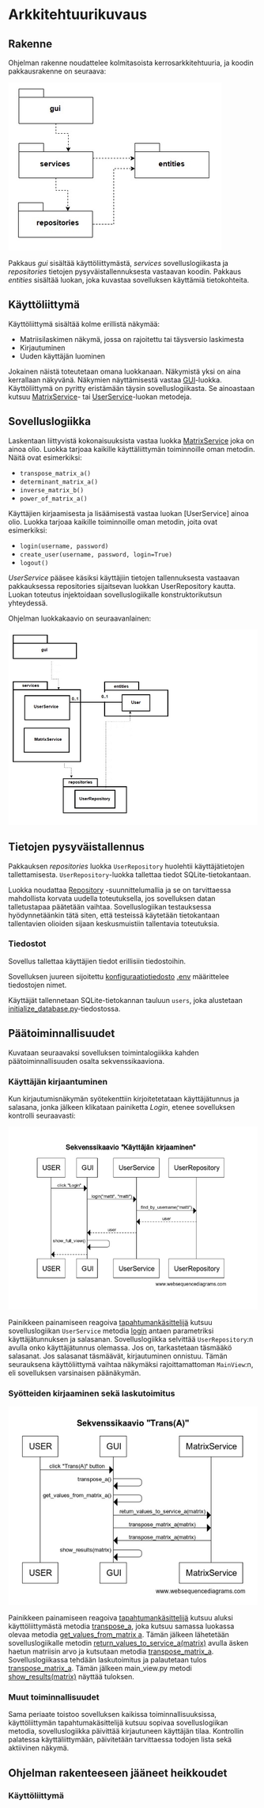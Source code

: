 # Arkkitehtuurikuvaus

## Rakenne

Ohjelman rakenne noudattelee kolmitasoista kerrosarkkitehtuuria, ja koodin pakkausrakenne on seuraava:

![Pakkausrakenne](https://github.com/mhamaril/ot-harjoitustyo/blob/master/dokumentaatio/pakkausrakenne.jpg)

Pakkaus _gui_ sisältää käyttöliittymästä, _services_ sovelluslogiikasta ja _repositories_ tietojen pysyväistallennuksesta vastaavan koodin. Pakkaus _entities_ sisältää luokan, joka kuvastaa sovelluksen käyttämiä tietokohteita.

## Käyttöliittymä

Käyttöliittymä sisältää kolme erillistä näkymää:

- Matriisilaskimen näkymä, jossa on rajoitettu tai täysversio laskimesta
- Kirjautuminen
- Uuden käyttäjän luominen

Jokainen näistä toteutetaan omana luokkanaan. Näkymistä yksi on aina kerrallaan näkyvänä. Näkymien näyttämisestä vastaa [GUI](../src/gui/gui.py)-luokka. Käyttöliittymä on pyritty eristämään täysin sovelluslogiikasta. Se ainoastaan kutsuu [MatrixService](../src/services/matrix_service.py)- tai [UserService](../src/services/user_service.py)-luokan metodeja.

## Sovelluslogiikka

Laskentaan liittyvistä kokonaisuuksista vastaa luokka [MatrixService](../src/services/matrix_service.py) joka on ainoa olio. Luokka tarjoaa kaikille käyttäliittymän toiminnoille oman metodin. Näitä ovat esimerkiksi:

- `transpose_matrix_a()`
- `determinant_matrix_a()`
- `inverse_matrix_b()`
- `power_of_matrix_a()`

Käyttäjien kirjaamisesta ja lisäämisestä vastaa luokan [UserService] ainoa olio. Luokka tarjoaa kaikille toiminnoille oman metodin, joita ovat esimerkiksi:

- `login(username, password)`
- `create_user(username, password, login=True)`
- `logout()`

_UserService_ pääsee käsiksi käyttäjiin tietojen tallennuksesta vastaavan pakkauksessa repositories sijaitsevan luokkan UserRepository kautta. Luokan toteutus injektoidaan sovelluslogiikalle konstruktorikutsun yhteydessä.

Ohjelman luokkakaavio on seuraavanlainen:

![Luokkakaavio](https://github.com/mhamaril/ot-harjoitustyo/blob/master/dokumentaatio/luokka_pakkauskaavio.jpg)

## Tietojen pysyväistallennus

Pakkauksen _repositories_ luokka `UserRepository` huolehtii käyttäjätietojen tallettamisesta. `UserRepository`-luokka tallettaa tiedot SQLite-tietokantaan.

Luokka noudattaa [Repository](https://en.wikipedia.org/wiki/Data_access_object) -suunnittelumallia ja se on tarvittaessa mahdollista korvata uudella toteutuksella, jos sovelluksen datan talletustapaa päätetään vaihtaa. Sovelluslogiikan testauksessa hyödynnetäänkin tätä siten, että testeissä käytetään tietokantaan tallentavien olioiden sijaan keskusmuistiin tallentavia toteutuksia.

### Tiedostot

Sovellus tallettaa käyttäjien tiedot erillisiin tiedostoihin.

Sovelluksen juureen sijoitettu [konfiguraatiotiedosto](./kayttoohje.md#konfiguraatiotiedosto) [.env](https://github.com/mhamaril/ot-harjoitustyo/blob/master/src/data/.env) määrittelee tiedostojen nimet.

Käyttäjät tallennetaan SQLite-tietokannan tauluun `users`, joka alustetaan [initialize_database.py](https://github.com/mhamaril/ot-harjoitustyo/blob/master/src/initialize_database.py)-tiedostossa.


## Päätoiminnallisuudet

Kuvataan seuraavaksi sovelluksen toimintalogiikka kahden päätoiminnallisuuden osalta sekvenssikaaviona.

### Käyttäjän kirjaantuminen

Kun kirjautumisnäkymän syötekenttiin kirjoitetetataan käyttäjätunnus ja salasana, jonka jälkeen klikataan painiketta _Login_, etenee sovelluksen kontrolli seuraavasti:

![](https://github.com/mhamaril/ot-harjoitustyo/blob/master/dokumentaatio/sekvenssikaavio_kirjautuminen.jpg)

Painikkeen painamiseen reagoiva [tapahtumankäsittelijä](https://github.com/mhamaril/ot-harjoitustyo/blob/master/src/gui/login_view.py#L19) kutsuu sovelluslogiikan `UserService` metodia [login](https://github.com/mhamaril/ot-harjoitustyo/blob/master/src/services/user_service.py#L43) antaen parametriksi käyttäjätunnuksen ja salasanan. Sovelluslogiikka selvittää `UserRepository`:n avulla onko käyttäjätunnus olemassa. Jos on, tarkastetaan täsmääkö salasanat. Jos salasanat täsmäävät, kirjautuminen onnistuu. Tämän seurauksena käyttöliittymä vaihtaa näkymäksi rajoittamattoman `MainView`:n, eli sovelluksen varsinaisen päänäkymän.

### Syötteiden kirjaaminen sekä laskutoimitus

![](https://github.com/mhamaril/ot-harjoitustyo/blob/master/dokumentaatio/sekvenssikaavio.jpg)

Painikkeen painamiseen reagoiva [tapahtumankäsittelijä](../src/gui/main_view.py#L90) kutsuu aluksi käyttöliittymästä metodia [transpose_a](https://github.com/mhamaril/ot-harjoitustyo/blob/master/src/gui/main_view.py#L165), joka kutsuu samassa luokassa olevaa metodia [get_values_from_matrix a](https://github.com/mhamaril/ot-harjoitustyo/blob/master/src/gui/main_view.py#L288). Tämän jälkeen lähetetään sovelluslogiikalle metodin [return_values_to_service_a(matrix)](https://github.com/mhamaril/ot-harjoitustyo/blob/master/src/services/matrix_service.py#L10) avulla äsken haetun matriisin arvo ja kutsutaan metodia [transpose_matrix_a](https://github.com/mhamaril/ot-harjoitustyo/blob/master/src/services/matrix_service.py#L18). Sovelluslogiikassa tehdään laskutoimitus ja palautetaan tulos [transpose_matrix_a](https://github.com/mhamaril/ot-harjoitustyo/blob/master/src/services/matrix_service.py#L19). Tämän jälkeen main_view.py metodi [show_results(matrix)](https://github.com/mhamaril/ot-harjoitustyo/blob/master/src/gui/main_view.py#L311) näyttää tuloksen.

### Muut toiminnallisuudet

Sama periaate toistoo sovelluksen kaikissa toiminnallisuuksissa, käyttöliittymän tapahtumakäsittelijä kutsuu sopivaa sovelluslogiikan metodia, sovelluslogiikka päivittää kirjautuneen käyttäjän tilaa. Kontrollin palatessa käyttäliittymään, päivitetään tarvittaessa todojen lista sekä aktiivinen näkymä.

## Ohjelman rakenteeseen jääneet heikkoudet

### Käyttöliittymä
